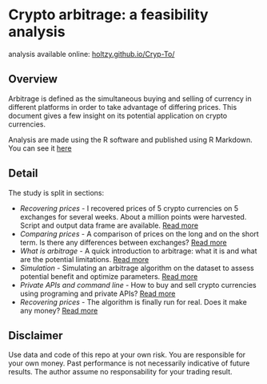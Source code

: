 Crypto arbitrage: a feasibility analysis
===================

analysis available online: [holtzy.github.io/Cryp-To/](https://holtzy.github.io/Cryp-To/)



Overview
--------

Arbitrage is defined as the simultaneous buying and selling of currency in different platforms in order to take advantage of differing prices. This document gives a few insight on its potential application on crypto currencies.

Analysis are made using the R software and published using R Markdown. You can see it [here](https://holtzy.github.io/Cryp-To/)



Detail
--------  

The study is split in sections:  


- *Recovering prices* - I recovered prices of 5 crypto currencies on 5 exchanges for several weeks. About a million points were harvested. Script and output data frame are available. [Read more]()
- *Comparing prices* - A comparison of prices on the long and on the short term. Is there any differences between exchanges? [Read more]()
- *What is arbitrage* - A quick introduction to arbitrage: what it is and what are the potential limitations. [Read more]()
- *Simulation* - Simulating an arbitrage algorithm on the dataset to assess potential benefit and optimize parameters. [Read more]()
- *Private APIs and command line* - How to buy and sell crypto currencies using programing and private APIs? [Read more]()
- *Recovering prices* - The algorithm is finally run for real. Does it make any money? [Read more]()




Disclaimer
--------  

Use data and code of this repo at your own risk. You are responsible for your own money. Past performance is not necessarily indicative of future results. The author assume no responsability for your trading result.


